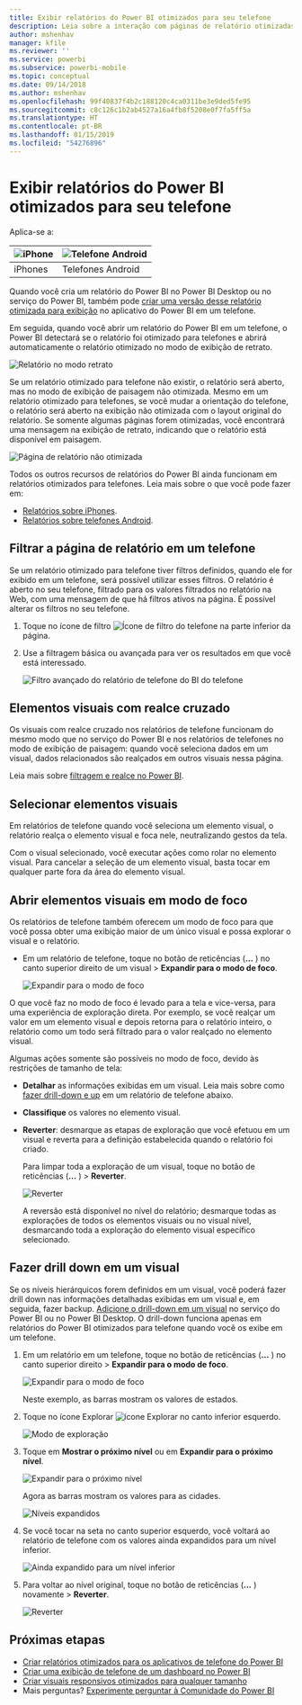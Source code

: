 ```yaml
---
title: Exibir relatórios do Power BI otimizados para seu telefone
description: Leia sobre a interação com páginas de relatório otimizadas para exibição em aplicativos do Power BI.
author: mshenhav
manager: kfile
ms.reviewer: ''
ms.service: powerbi
ms.subservice: powerbi-mobile
ms.topic: conceptual
ms.date: 09/14/2018
ms.author: mshenhav
ms.openlocfilehash: 99f40837f4b2c188120c4ca0311be3e9ded5fe95
ms.sourcegitcommit: c8c126c1b2ab4527a16a4fb8f5208e0f7fa5ff5a
ms.translationtype: HT
ms.contentlocale: pt-BR
ms.lasthandoff: 01/15/2019
ms.locfileid: "54276896"
---
```

# <a name="view-power-bi-reports-optimized-for-your-phone"></a>Exibir relatórios do Power BI otimizados para seu telefone

Aplica-se a:

| ![iPhone](./media/mobile-apps-view-phone-report/ios-logo-40-px.png) | ![Telefone Android](./media/mobile-apps-view-phone-report/android-logo-40-px.png) |
|:--- |:--- |
| iPhones |Telefones Android |

Quando você cria um relatório do Power BI no Power BI Desktop ou no serviço do Power BI, também pode [criar uma versão desse relatório otimizada para exibição](../../desktop-create-phone-report.md) no aplicativo do Power BI em um telefone.

Em seguida, quando você abrir um relatório do Power BI em um telefone, o Power BI detectará se o relatório foi otimizado para telefones e abrirá automaticamente o relatório otimizado no modo de exibição de retrato.

![Relatório no modo retrato](./media/mobile-apps-view-phone-report/07-power-bi-phone-report-portrait.png)

Se um relatório otimizado para telefone não existir, o relatório será aberto, mas no modo de exibição de paisagem não otimizada. Mesmo em um relatório otimizado para telefones, se você mudar a orientação do telefone, o relatório será aberto na exibição não otimizada com o layout original do relatório. Se somente algumas páginas forem otimizadas, você encontrará uma mensagem na exibição de retrato, indicando que o relatório está disponível em paisagem.

![Página de relatório não otimizada](./media/mobile-apps-view-phone-report/06-power-bi-phone-report-page-not-optimized.png)

Todos os outros recursos de relatórios do Power BI ainda funcionam em relatórios otimizados para telefones. Leia mais sobre o que você pode fazer em:

* [Relatórios sobre iPhones](mobile-reports-in-the-mobile-apps.md). 
* [Relatórios sobre telefones Android](mobile-reports-in-the-mobile-apps.md).

## <a name="filter-the-report-page-on-a-phone"></a>Filtrar a página de relatório em um telefone
Se um relatório otimizado para telefone tiver filtros definidos, quando ele for exibido em um telefone, será possível utilizar esses filtros. O relatório é aberto no seu telefone, filtrado para os valores filtrados no relatório na Web, com uma mensagem de que há filtros ativos na página. É possível alterar os filtros no seu telefone.

1. Toque no ícone de filtro ![Ícone de filtro do telefone](./media/mobile-apps-view-phone-report/power-bi-phone-filter-icon.png) na parte inferior da página. 
2. Use a filtragem básica ou avançada para ver os resultados em que você está interessado.
   
    ![Filtro avançado do relatório de telefone do BI do telefone](./media/mobile-apps-view-phone-report/power-bi-iphone-advanced-filter-toronto.gif)

## <a name="cross-highlight-visuals"></a>Elementos visuais com realce cruzado
Os visuais com realce cruzado nos relatórios de telefone funcionam do mesmo modo que no serviço do Power BI e nos relatórios de telefones no modo de exibição de paisagem: quando você seleciona dados em um visual, dados relacionados são realçados em outros visuais nessa página.

Leia mais sobre [filtragem e realce no Power BI](../../power-bi-reports-filters-and-highlighting.md).

## <a name="select-visuals"></a>Selecionar elementos visuais
Em relatórios de telefone quando você seleciona um elemento visual, o relatório realça o elemento visual e foca nele, neutralizando gestos da tela.

Com o visual selecionado, você executar ações como rolar no elemento visual. Para cancelar a seleção de um elemento visual, basta tocar em qualquer parte fora da área do elemento visual.

## <a name="open-visuals-in-focus-mode"></a>Abrir elementos visuais em modo de foco
Os relatórios de telefone também oferecem um modo de foco para que você possa obter uma exibição maior de um único visual e possa explorar o visual e o relatório.

* Em um relatório de telefone, toque no botão de reticências (**...** ) no canto superior direito de um visual > **Expandir para o modo de foco**.
  
    ![Expandir para o modo de foco](././media/mobile-apps-view-phone-report/power-bi-phone-report-focus-mode.png)

O que você faz no modo de foco é levado para a tela e vice-versa, para uma experiência de exploração direta. Por exemplo, se você realçar um valor em um elemento visual e depois retorna para o relatório inteiro, o relatório como um todo será filtrado para o valor realçado no elemento visual.

Algumas ações somente são possíveis no modo de foco, devido às restrições de tamanho de tela:

* **Detalhar** as informações exibidas em um visual. Leia mais sobre como [fazer drill-down e up](mobile-apps-view-phone-report.md#drill-down-in-a-visual) em um relatório de telefone abaixo.
* **Classifique** os valores no elemento visual.
* **Reverter**: desmarque as etapas de exploração que você efetuou em um visual e reverta para a definição estabelecida quando o relatório foi criado.
  
    Para limpar toda a exploração de um visual, toque no botão de reticências (**...** ) > **Reverter**.
  
    ![Reverter](././media/mobile-apps-view-phone-report/power-bi-phone-report-revert-levels.png)
  
    A reversão está disponível no nível do relatório; desmarque todas as explorações de todos os elementos visuais ou no visual nível, desmarcando toda a exploração do elemento visual específico selecionado.   

## <a name="drill-down-in-a-visual"></a>Fazer drill down em um visual
Se os níveis hierárquicos forem definidos em um visual, você poderá fazer drill down nas informações detalhadas exibidas em um visual e, em seguida, fazer backup. [Adicione o drill-down em um visual](../end-user-drill.md) no serviço do Power BI ou no Power BI Desktop. O drill-down funciona apenas em relatórios do Power BI otimizados para telefone quando você os exibe em um telefone. 

1. Em um relatório em um telefone, toque no botão de reticências (**...** ) no canto superior direito > **Expandir para o modo de foco**.
   
    ![Expandir para o modo de foco](././media/mobile-apps-view-phone-report/power-bi-phone-report-focus-mode.png)
   
    Neste exemplo, as barras mostram os valores de estados.
2. Toque no ícone Explorar ![ícone Explorar](./media/mobile-apps-view-phone-report/power-bi-phone-report-explore-icon.png) no canto inferior esquerdo.
   
    ![Modo de exploração](./media/mobile-apps-view-phone-report/power-bi-phone-report-explore-mode.png)
3. Toque em **Mostrar o próximo nível** ou em **Expandir para o próximo nível**.
   
    ![Expandir para o próximo nível](./media/mobile-apps-view-phone-report/power-bi-phone-report-expand-levels.png)
   
    Agora as barras mostram os valores para as cidades.
   
    ![Níveis expandidos](./media/mobile-apps-view-phone-report/power-bi-phone-report-expanded-levels.png)
4. Se você tocar na seta no canto superior esquerdo, você voltará ao relatório de telefone com os valores ainda expandidos para um nível inferior.
   
    ![Ainda expandido para um nível inferior](./media/mobile-apps-view-phone-report/power-bi-back-to-phone-report-expanded-levels.png)
5. Para voltar ao nível original, toque no botão de reticências (**...** ) novamente > **Reverter**.
   
    ![Reverter](././media/mobile-apps-view-phone-report/power-bi-phone-report-revert-levels.png)

## <a name="next-steps"></a>Próximas etapas
* [Criar relatórios otimizados para os aplicativos de telefone do Power BI](../../desktop-create-phone-report.md)
* [Criar uma exibição de telefone de um dashboard no Power BI](../../service-create-dashboard-mobile-phone-view.md)
* [Criar visuais responsivos otimizados para qualquer tamanho](../../visuals/desktop-create-responsive-visuals.md)
* Mais perguntas? [Experimente perguntar à Comunidade do Power BI](http://community.powerbi.com/)

